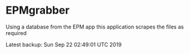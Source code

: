 # EPMgrabber
Using a database from the EPM app this application scrapes the files as required


Latest backup: Sun Sep 22 02:49:01 UTC 2019
